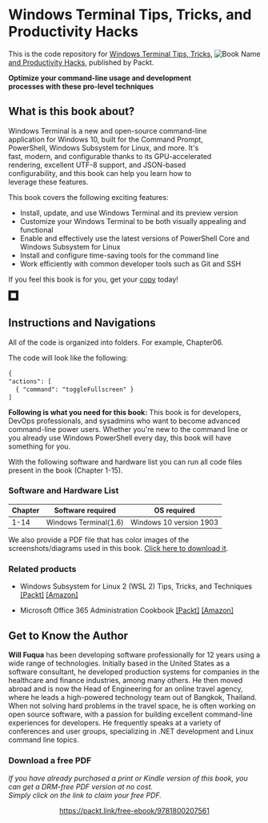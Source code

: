 


# Windows Terminal Tips, Tricks, and Productivity Hacks

<a href="https://www.packtpub.com/product/windows-terminal-tips-tricks-and-productivity-hacks/9781800207561"><img src="https://static.packt-cdn.com/products/9781800207561/cover/smaller" alt="Book Name" height="256px" align="right"></a>

This is the code repository for [Windows Terminal Tips, Tricks, and Productivity Hacks](https://www.packtpub.com/product/windows-terminal-tips-tricks-and-productivity-hacks/9781800207561), published by Packt.

**Optimize your command-line usage and development processes with these pro-level techniques**

## What is this book about?
Windows Terminal is a new and open-source command-line application for Windows 10, built for the Command Prompt, PowerShell, Windows Subsystem for Linux, and more. It's fast, modern, and configurable thanks to its GPU-accelerated rendering, excellent UTF-8 support, and JSON-based configurability, and this book can help you learn how to leverage these features.

This book covers the following exciting features: 
* Install, update, and use Windows Terminal and its preview version
* Customize your Windows Terminal to be both visually appealing and functional
* Enable and effectively use the latest versions of PowerShell Core and Windows Subsystem for Linux
* Install and configure time-saving tools for the command line
* Work efficiently with common developer tools such as Git and SSH

If you feel this book is for you, get your [copy](https://www.amazon.com/dp/1800207565) today!

<a href="https://www.packtpub.com/?utm_source=github&utm_medium=banner&utm_campaign=GitHubBanner"><img src="https://raw.githubusercontent.com/PacktPublishing/GitHub/master/GitHub.png" 
alt="https://www.packtpub.com/" border="5" /></a>

## Instructions and Navigations
All of the code is organized into folders. For example, Chapter06.

The code will look like the following:
```
{
"actions": [
  { "command": "toggleFullscreen" }
]
```

**Following is what you need for this book:**
This book is for developers, DevOps professionals, and sysadmins who want to become advanced command-line power users. Whether you're new to the command line or you already use Windows PowerShell every day, this book will have something for you.

With the following software and hardware list you can run all code files present in the book (Chapter 1-15).

### Software and Hardware List

| Chapter  | Software required                   | OS required                        |
| -------- | ------------------------------------| -----------------------------------|
| 1-14        | Windows Terminal(1.6)                    | Windows 10 version 1903|

We also provide a PDF file that has color images of the screenshots/diagrams used in this book. [Click here to download it](https://static.packt-cdn.com/downloads/9781800207561_ColorImages.pdf).

### Related products <Other books you may enjoy>
* Windows Subsystem for Linux 2 (WSL 2) Tips, Tricks, and Techniques [[Packt]](https://www.packtpub.com/product/windows-subsystem-for-linux-2-wsl-2-tips-tricks-and-techniques/9781800562448) [[Amazon]](https://www.amazon.com/dp/1800562446)

* Microsoft Office 365 Administration Cookbook [[Packt]](https://www.packtpub.com/product/microsoft-office-365-administration-cookbook/9781838551230) [[Amazon]](https://www.amazon.com/dp/1838551239)

## Get to Know the Author
**Will Fuqua**
has been developing software professionally for 12 years using a wide range of technologies. Initially based in the United States as a software consultant, he developed production systems for companies in the healthcare and finance industries, among many others. He then moved abroad and is now the Head of Engineering for an online travel agency, where he leads a high-powered technology team out of Bangkok, Thailand.
When not solving hard problems in the travel space, he is often working on open source software, with a passion for building excellent command-line experiences for developers. He frequently speaks at a variety of conferences and user groups, specializing in .NET development and Linux command line topics.
### Download a free PDF

 <i>If you have already purchased a print or Kindle version of this book, you can get a DRM-free PDF version at no cost.<br>Simply click on the link to claim your free PDF.</i>
<p align="center"> <a href="https://packt.link/free-ebook/9781800207561">https://packt.link/free-ebook/9781800207561 </a> </p>